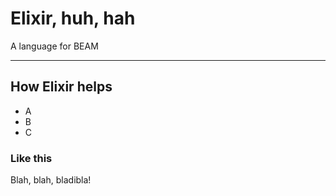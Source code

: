 # Elixir, huh, hah

A language for BEAM

---

## How Elixir helps

 - A
 - B
 - C

### Like this

Blah, blah, bladibla!
